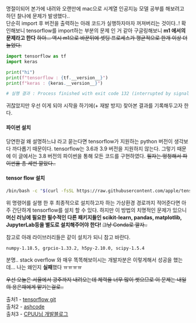 명절이되어 본가에 내려와 오랜만에 mac으로 시계열 인공지능 모델 공부를 해보려고 하던 찰나에 문제가 발생했다..
<br> 단순히 import 후 버전을 출력하는 아래 코드가 실행하자마자 꺼져버리는 것이다..! 확인해보니 tensorflow를 import하는 부분의 문제 인 거 같아 구글링해보니 <b>m1 에서의 문제라고 한다</b> ~~하아... 역시 m1으로 바꾼뒤에 셋팅 프로세스가 평균적으로 한개 이상 더 늘었다.~~
```python
import tensorflow as tf
import keras

print("hi")
print(f"tensorflow : {tf.__version__}")
print(f"keras : {keras.__version__}")

# 실행 결과 : Process finished with exit code 132 (interrupted by signal 4: SIGILL)
```


귀찮았지만 우선 이게 되야 시작을 하기에(+ 재발 방지) 찾아본 결과를 기록해두고자 한다.

#### 파이썬 설치
당연한걸 왜 설명하느냐 라고 묻는다면 tensorflow가 지원하는 python 버전이 생각보다 까다롭기 때문이다.
tensorflow는 3.6과 3.9 버전을 지원하지 않는다. 그렇기 때문에 이 글에서는 3.8 버전의 파이썬을 통해 모든 코드를 구현하였다. ~~필자는 멍청해서 파이썬을 총 세번 깔았다..~~

#### tensor flow 설치
``` bash
/bin/bash -c "$(curl -fsSL https://raw.githubusercontent.com/apple/tensorflow_macos/master/scripts/download_and_install.sh)"
```
위 명령어를 실행 한 후 최종적으로 설치하고자 하는 가상환경 경로까지 적어준다면 아주 간단하게 tensorflow를 설치 할 수 있다.
하지만 이 방법의 치명적인 문제가 있으니 <b>머신 러닝에 필요한 필수적인 다른 패키지들인 scikit-learn, pandas, matplotlib, JupyterLab등을 별도로 설치해주어야 한다! </b>~~그냥 Conda로 깔자..~~

참고로 아래 라이브러리들은 같이 설치가 되니 참고 바란다.
```
numpy-1.18.5, grpcio-1.33.2, h5py-2.10.0, scipy-1.5.4
``` 

분명.. stack overflow 와 매우 똑똑해보이시는 개발자분은 이렇게해서 성공을 했는데...
나는 왜인지 <b>실패</b>했다 ㅠㅠㅠㅠ

~~우선 오늘은 서울에서 광주까지 내려오는데 체력을 너무 많이 썻으므로 이 문제는 내일의 용은재에게 맡기는걸로..~~

출처1 - [tensorflow git](https://github.com/tensorflow/tensorflow/issues/46628) <br>
출처2 - [ashcode](https://hashcode.co.kr/questions/12647/m1-%EB%A7%A5%EB%B6%81-%ED%8C%8C%EC%9D%B4%EC%B0%B8%EC%97%90-python-tensorflow%EC%84%A4%EC%B9%98-%EB%B2%84%EC%A0%84-%EB%AC%B8%EC%9D%98) <br>
출처3 - [CPUU님 개발블로그](https://cpuu.postype.com/post/9091007/) <br>

